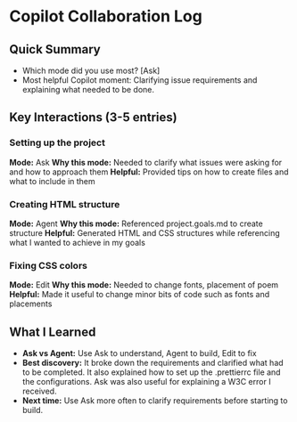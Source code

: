 # Copilot Collaboration Log

## Quick Summary

- Which mode did you use most? [Ask]
- Most helpful Copilot moment: Clarifying issue requirements and explaining what needed to be done. 

## Key Interactions (3-5 entries)

### Setting up the project

**Mode:** Ask
**Why this mode:** Needed to clarify what issues were asking for and how to approach them
**Helpful:** Provided tips on how to create files and what to include in them

### Creating HTML structure

**Mode:** Agent
**Why this mode:** Referenced project.goals.md to create structure
**Helpful:** Generated HTML and CSS structures while referencing what I wanted to achieve in my goals

### Fixing CSS colors

**Mode:** Edit
**Why this mode:** Needed to change fonts, placement of poem
**Helpful:** Made it useful to change minor bits of code such as fonts and placements

## What I Learned

- **Ask vs Agent:** Use Ask to understand, Agent to build, Edit to fix
- **Best discovery:** It broke down the requirements and clarified what had to be completed. It also explained how to set up the .prettierrc file and the configurations. Ask was also useful for explaining a W3C error I received. 
- **Next time:** Use Ask more often to clarify requirements before starting to build. 
